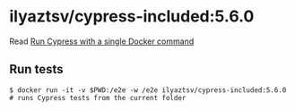 # ilyaztsv/cypress-included:5.6.0

Read [Run Cypress with a single Docker command][blog post url]

## Run tests

```shell
$ docker run -it -v $PWD:/e2e -w /e2e ilyaztsv/cypress-included:5.6.0
# runs Cypress tests from the current folder
```

[blog post url]: https://www.cypress.io/blog/2019/05/02/run-cypress-with-a-single-docker-command/
